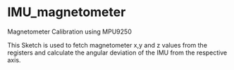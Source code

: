 # IMU_magnetometer
Magnetometer Calibration using MPU9250

This Sketch is used to fetch magnetometer x,y and z values from the registers and calculate the angular deviation of the IMU from the respective axis.
